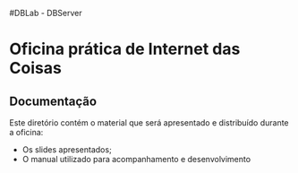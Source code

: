 #DBLab - DBServer

# Oficina prática de Internet das Coisas

## Documentação

Este diretório contém o material que será apresentado e distribuído durante a oficina:
 * Os slides apresentados;
 * O manual utilizado para acompanhamento e desenvolvimento



